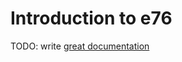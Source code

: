 # Introduction to e76

TODO: write [great documentation](http://jacobian.org/writing/what-to-write/)
